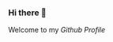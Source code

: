 ### Hi there 👋

Welcome to my <i>Github Profile</i>


<div id="fb-root"></div>
<script async defer crossorigin="anonymous" src="https://connect.facebook.net/en_GB/sdk.js#xfbml=1&version=v9.0" nonce="vNVAaDxK"></script>

<div class="fb-like" data-href="http://facebook.com/" data-width="" data-layout="box_count" data-action="like" data-size="small" data-share="true"></div>
